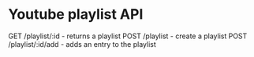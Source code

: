 # Youtube playlist API

GET /playlist/:id - returns a playlist
POST /playlist - create a playlist
POST /playlist/:id/add - adds an entry to the playlist
